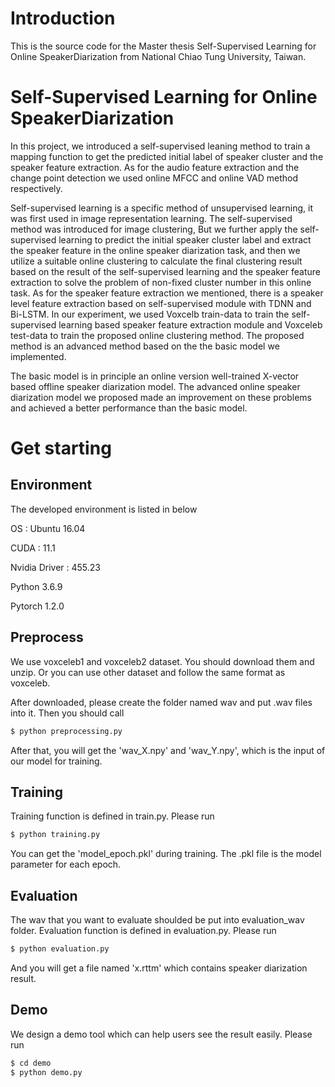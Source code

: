 
# Introduction
This is the source code for the Master thesis Self-Supervised Learning for Online SpeakerDiarization from National Chiao Tung University, Taiwan. 

# Self-Supervised Learning for Online SpeakerDiarization

  In this project, we introduced a self-supervised leaning method to train a mapping function to get the predicted initial label of speaker cluster and the speaker feature extraction. As for the audio feature extraction and the change point detection we used online MFCC and online VAD method respectively. 
  
  Self-supervised learning is a specific method of unsupervised learning, it was first used in image representation learning. The self-supervised method was introduced for image clustering, But we further apply the self-supervised learning to predict the initial speaker cluster label and extract the speaker feature in the online speaker diarization task, and then we utilize a suitable online clustering to calculate the final clustering result based on the result of the self-supervised learning and the speaker feature extraction to solve the problem of non-fixed cluster number in this online task. As for the speaker feature extraction we mentioned, there is a speaker level feature extraction based on self-supervised module with TDNN and Bi-LSTM. In our experiment, we used Voxcelb train-data to train the self-supervised learning based speaker feature extraction module and Voxceleb test-data to train the proposed online clustering method. The proposed method is an advanced method based on the the basic model we implemented. 
  
  The basic model is in principle an online version well-trained X-vector based offline speaker diarization model. The advanced online speaker diarization model we proposed made an improvement on these problems and achieved a better performance than the basic model.

# Get starting
## Environment
The developed environment is listed in below

OS : Ubuntu 16.04

CUDA : 11.1

Nvidia Driver : 455.23

Python 3.6.9

Pytorch 1.2.0

## Preprocess

  We use voxceleb1 and voxceleb2 dataset. You should download them and unzip. Or you can use other dataset and follow the same format as voxceleb.

After downloaded, please create the folder named wav and put .wav files into it. Then you should call 
```bash
$ python preprocessing.py 
```
After that, you will get the 'wav_X.npy' and 'wav_Y.npy', which is the input of our model for training.

## Training

Training function is defined in train.py. Please run 
```bash
$ python training.py
```

You can get the 'model_epoch.pkl' during training. The .pkl file is the model parameter for each epoch.

## Evaluation 

The wav that you want to evaluate shoulded be put into evaluation_wav folder. Evaluation function is defined in evaluation.py. Please run 

```bash
$ python evaluation.py
```
And you will get a file named 'x.rttm' which contains speaker diarization result.

## Demo

We design a demo tool which can help users see the result easily. Please run
```bash
$ cd demo
$ python demo.py
```


